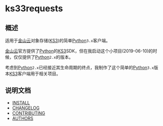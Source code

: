 # ks33requests

## 概述

适用于[金山云][]对象存储([KS3][])的简单[Python][]`3.x`客户端。

[金山云][]官方提供了[Python][]的[KS3][]SDK，但在我启动这个小项目(2019-06-10)的时候，仅仅提供了[Python][]`2.x`的版本。

考虑到[Python][]`2.x`已经接近其生命周期的终点，我制作了这个简单的[Python]`3.x`版本[KS3][]客户端用于相关项目。

## 说明文档

- [INSTALL](INSTALL.md)
- [CHANGELOG](CHANGELOG.MD)
- [CONTRIBUTING](CONTRIBUTING.md)
- [AUTHORS](AUTHORS.md)

[Python]: https://python.org/
[金山云]: https://www.ksyun.com/
[KS3]: https://www.ksyun.com/post/product/KS3 "金山对象存储（Kingsoft Standard Storage Service，简称KS3）"
